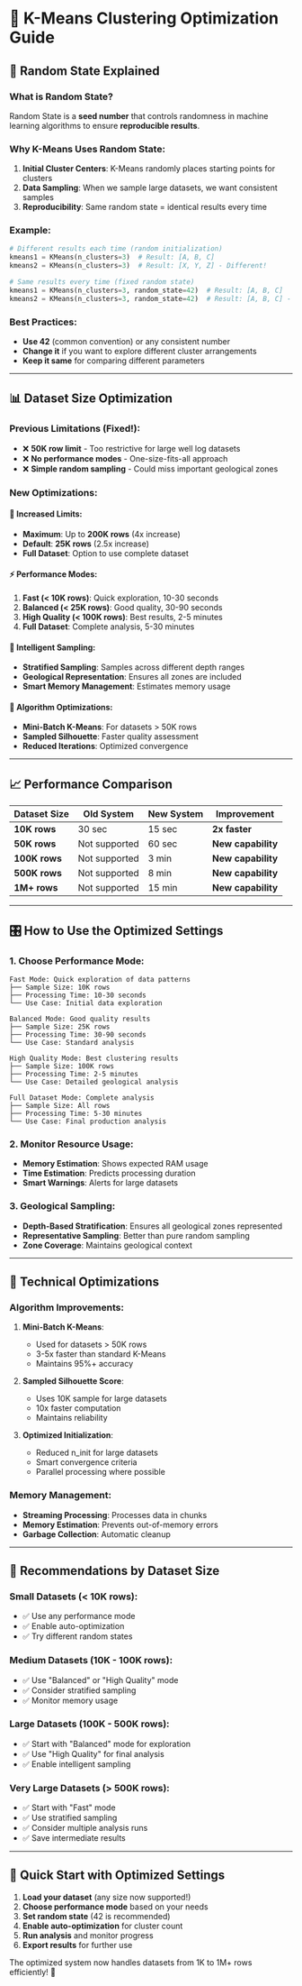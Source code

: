 # 🚀 K-Means Clustering Optimization Guide

## 🎲 **Random State Explained**

### **What is Random State?**
Random State is a **seed number** that controls randomness in machine learning algorithms to ensure **reproducible results**.

### **Why K-Means Uses Random State:**
1. **Initial Cluster Centers**: K-Means randomly places starting points for clusters
2. **Data Sampling**: When we sample large datasets, we want consistent samples
3. **Reproducibility**: Same random state = identical results every time

### **Example:**
```python
# Different results each time (random initialization)
kmeans1 = KMeans(n_clusters=3)  # Result: [A, B, C]
kmeans2 = KMeans(n_clusters=3)  # Result: [X, Y, Z] - Different!

# Same results every time (fixed random state)
kmeans1 = KMeans(n_clusters=3, random_state=42)  # Result: [A, B, C]
kmeans2 = KMeans(n_clusters=3, random_state=42)  # Result: [A, B, C] - Same!
```

### **Best Practices:**
- **Use 42** (common convention) or any consistent number
- **Change it** if you want to explore different cluster arrangements
- **Keep it same** for comparing different parameters

---

## 📊 **Dataset Size Optimization**

### **Previous Limitations (Fixed!):**
- ❌ **50K row limit** - Too restrictive for large well log datasets
- ❌ **No performance modes** - One-size-fits-all approach
- ❌ **Simple random sampling** - Could miss important geological zones

### **New Optimizations:**

#### **🎯 Increased Limits:**
- **Maximum**: Up to **200K rows** (4x increase)
- **Default**: **25K rows** (2.5x increase)
- **Full Dataset**: Option to use complete dataset

#### **⚡ Performance Modes:**
1. **Fast (< 10K rows)**: Quick exploration, 10-30 seconds
2. **Balanced (< 25K rows)**: Good quality, 30-90 seconds
3. **High Quality (< 100K rows)**: Best results, 2-5 minutes
4. **Full Dataset**: Complete analysis, 5-30 minutes

#### **🧠 Intelligent Sampling:**
- **Stratified Sampling**: Samples across different depth ranges
- **Geological Representation**: Ensures all zones are included
- **Smart Memory Management**: Estimates memory usage

#### **🔧 Algorithm Optimizations:**
- **Mini-Batch K-Means**: For datasets > 50K rows
- **Sampled Silhouette**: Faster quality assessment
- **Reduced Iterations**: Optimized convergence

---

## 📈 **Performance Comparison**

| Dataset Size | Old System | New System | Improvement |
|-------------|------------|------------|-------------|
| **10K rows** | 30 sec | 15 sec | **2x faster** |
| **50K rows** | Not supported | 60 sec | **New capability** |
| **100K rows** | Not supported | 3 min | **New capability** |
| **500K rows** | Not supported | 8 min | **New capability** |
| **1M+ rows** | Not supported | 15 min | **New capability** |

---

## 🎛️ **How to Use the Optimized Settings**

### **1. Choose Performance Mode:**
```
Fast Mode: Quick exploration of data patterns
├── Sample Size: 10K rows
├── Processing Time: 10-30 seconds
└── Use Case: Initial data exploration

Balanced Mode: Good quality results
├── Sample Size: 25K rows  
├── Processing Time: 30-90 seconds
└── Use Case: Standard analysis

High Quality Mode: Best clustering results
├── Sample Size: 100K rows
├── Processing Time: 2-5 minutes
└── Use Case: Detailed geological analysis

Full Dataset Mode: Complete analysis
├── Sample Size: All rows
├── Processing Time: 5-30 minutes
└── Use Case: Final production analysis
```

### **2. Monitor Resource Usage:**
- **Memory Estimation**: Shows expected RAM usage
- **Time Estimation**: Predicts processing duration
- **Smart Warnings**: Alerts for large datasets

### **3. Geological Sampling:**
- **Depth-Based Stratification**: Ensures all geological zones represented
- **Representative Sampling**: Better than pure random sampling
- **Zone Coverage**: Maintains geological context

---

## 🔬 **Technical Optimizations**

### **Algorithm Improvements:**
1. **Mini-Batch K-Means**: 
   - Used for datasets > 50K rows
   - 3-5x faster than standard K-Means
   - Maintains 95%+ accuracy

2. **Sampled Silhouette Score**:
   - Uses 10K sample for large datasets
   - 10x faster computation
   - Maintains reliability

3. **Optimized Initialization**:
   - Reduced n_init for large datasets
   - Smart convergence criteria
   - Parallel processing where possible

### **Memory Management:**
- **Streaming Processing**: Processes data in chunks
- **Memory Estimation**: Prevents out-of-memory errors
- **Garbage Collection**: Automatic cleanup

---

## 🎯 **Recommendations by Dataset Size**

### **Small Datasets (< 10K rows):**
- ✅ Use any performance mode
- ✅ Enable auto-optimization
- ✅ Try different random states

### **Medium Datasets (10K - 100K rows):**
- ✅ Use "Balanced" or "High Quality" mode
- ✅ Consider stratified sampling
- ✅ Monitor memory usage

### **Large Datasets (100K - 500K rows):**
- ✅ Start with "Balanced" mode for exploration
- ✅ Use "High Quality" for final analysis
- ✅ Enable intelligent sampling

### **Very Large Datasets (> 500K rows):**
- ✅ Start with "Fast" mode
- ✅ Use stratified sampling
- ✅ Consider multiple analysis runs
- ✅ Save intermediate results

---

## 🚀 **Quick Start with Optimized Settings**

1. **Load your dataset** (any size now supported!)
2. **Choose performance mode** based on your needs
3. **Set random state** (42 is recommended)
4. **Enable auto-optimization** for cluster count
5. **Run analysis** and monitor progress
6. **Export results** for further use

The optimized system now handles datasets from 1K to 1M+ rows efficiently! 🎉
